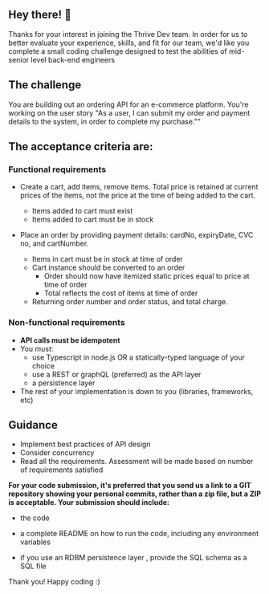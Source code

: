 

## Hey there! 👋


Thanks for your interest in joining the Thrive Dev team. In order for us to better evaluate your experience, skills, and fit for our team, we'd like you complete a small coding challenge designed to test the abilities of mid-senior level back-end engineers


## The challenge

You are building out an ordering API for an e-commerce platform. You're working on the user story "As a user, I can submit my order and payment details to the system, in order to complete my purchase.""

## The acceptance criteria are:
### Functional requirements

- Create a cart, add items, remove items. Total price is retained at current prices of the items, not the price at the time of being added to the cart. 
    - Items added to cart must exist
    - Items added to cart must be in stock

- Place an order by providing payment details: cardNo, expiryDate, CVC no, and cartNumber. 
    - Items in cart must be in stock at time of order
    - Cart instance should be converted to an order
        - Order should now have itemized static prices equal to price at time of order
        - Total reflects the cost of items at time of order
    - Returning order number and order status, and total charge. 

### Non-functional requirements

- **API calls must be idempotent**
- You *must*:
    - use Typescript in node.js OR a statically-typed language of your choice
    - use a REST or graphQL (preferred) as the API layer
    - a persistence layer
- The rest of your implementation is down to you (libraries, frameworks, etc)

## Guidance

- Implement best practices of API design
- Consider concurrency
- Read all the requirements. Assessment will be made based on number of requirements satisfied

**For your code submission, it's preferred that you send us a link to a GIT repository showing your personal commits, rather than a zip file, but a ZIP is acceptable. Your submission should include:**

- the code

- a complete README on how to run the code, including any environment variables

- if you use an RDBM persistence layer , provide the SQL schema as a SQL file


Thank you! Happy coding :)
